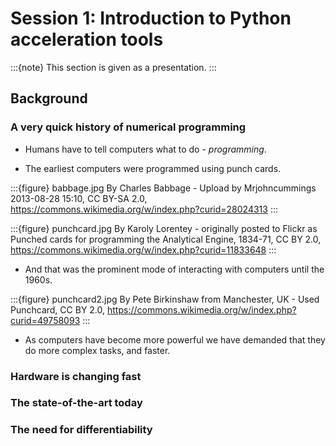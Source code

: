 # Session 1: Introduction to Python acceleration tools

:::{note}
This section is given as a presentation.
:::

## Background

### A very quick history of numerical programming

* Humans have to tell computers what to do - *programming*.

* The earliest computers were programmed using punch cards.

:::{figure} babbage.jpg
By Charles Babbage - Upload by Mrjohncummings 2013-08-28 15:10, CC BY-SA 2.0,
https://commons.wikimedia.org/w/index.php?curid=28024313
:::

:::{figure} punchcard.jpg
By Karoly Lorentey - originally posted to Flickr as Punched cards for programming the Analytical Engine, 1834-71, CC BY 2.0, https://commons.wikimedia.org/w/index.php?curid=11833648
:::

* And that was the prominent mode of interacting with computers until the
  1960s. 

:::{figure} punchcard2.jpg
By Pete Birkinshaw from Manchester, UK - Used Punchcard, CC BY 2.0, https://commons.wikimedia.org/w/index.php?curid=49758093
:::

* As computers have become more powerful we have demanded that they do more
  complex tasks, and faster.

### Hardware is changing fast

### The state-of-the-art today

### The need for differentiability


